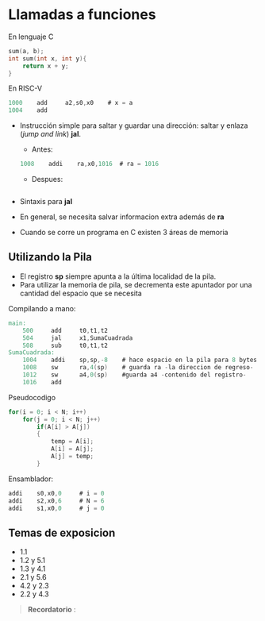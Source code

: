 # Llamadas a funciones

En lenguaje C
```C
sum(a, b);
int sum(int x, int y){
    return x + y;
}
```
En RISC-V
```verilog 
1000    add     a2,s0,x0    # x = a
1004    add 
```

* Instrucción simple para saltar y guardar una dirección: saltar y enlaza (_jump and link_) __jal__.
    * Antes:
    ```verilog
    1008    addi    ra,x0,1016  # ra = 1016

    ```
    * Despues:
    ```verilog
    
    ```
* Sintaxis para __jal__ 

* En general, se necesita salvar informacion extra además de __ra__
* Cuando se corre un programa en C existen 3 áreas de memoria

## Utilizando la Pila
* El registro __sp__ siempre apunta a la última localidad de la pila.
* Para utilizar la memoria de pila, se decrementa este apuntador por una cantidad del espacio que se necesita 

Compilando a mano:
```verilog
main:
    500     add     t0,t1,t2
    504     jal     x1,SumaCuadrada
    508     sub     t0,t1,t2
SumaCuadrada:
    1004    addi    sp,sp,-8    # hace espacio en la pila para 8 bytes
    1008    sw      ra,4(sp)    # guarda ra -la direccion de regreso-
    1012    sw      a4,0(sp)    #guarda a4 -contenido del registro-
    1016    add
```

Pseudocodigo
```C
for(i = 0; i < N; i++)
    for(j = 0; i < N; j++)
        if(A[i] > A[j])
        {
            temp = A[i];
            A[i] = A[j];
            A[j] = temp;
        }
```
Ensamblador:
```verilog
addi    s0,x0,0     # i = 0
addi    s2,x0,6     # N = 6
addi    s1,x0,0     # j = 0
```

## Temas de exposicion
* 1.1
* 1.2 y 5.1
* 1.3 y 4.1
* 2.1 y 5.6
* 4.2 y 2.3 
* 2.2 y 4.3



> __Recordatorio__ : 